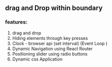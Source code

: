 ## drag and Drop within boundary

### features:
 1. drag and drop
 2. Hiding elements through key presses
 3. Clock - browser api (set interval)  (Event Loop )
 4. Dynamic Navigation using React Router
 5. Positioning slider using radio buttons
 6. Dynamic css Application
